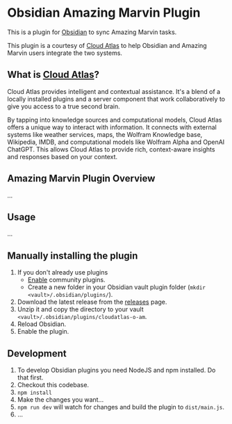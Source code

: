 # Obsidian Amazing Marvin Plugin

This is a plugin for [Obsidian](https://obsidian.md) to sync Amazing Marvin tasks.

This plugin is a courtesy of [Cloud Atlas](https://www.cloud-atlas.ai/) to help Obsidian and Amazing Marvin users integrate the two systems.

## What is [Cloud Atlas](https://www.cloud-atlas.ai/)?

Cloud Atlas provides intelligent and contextual assistance. It's a blend of a locally installed plugins and a server component that work collaboratively to give you access to a true second brain.

By tapping into knowledge sources and computational models, Cloud Atlas offers a unique way to interact with information. It connects with external systems like weather services, maps, the Wolfram Knowledge base, Wikipedia, IMDB, and computational models like Wolfram Alpha and OpenAI ChatGPT. This allows Cloud Atlas to provide rich, context-aware insights and responses based on your context.

## Amazing Marvin Plugin Overview

...

## Usage

...

## Manually installing the plugin

1. If you don't already use plugins
     - [Enable](https://help.obsidian.md/Extending+Obsidian/Community+plugins#Install+a+community+plugin) community plugins.
     - Create a new folder in your Obsidian vault plugin folder (`mkdir <vault>/.obsidian/plugins/`).
2. Download the latest release from the [releases](https://github.com/cloud-atlas-ai/obsidian-am/releases) page.
3. Unzip it and copy the directory to your vault `<vault>/.obsidian/plugins/cloudatlas-o-am`.
4. Reload Obsidian.
5. Enable the plugin.

## Development

1. To develop Obsidian plugins you need NodeJS and npm installed. Do that first.
2. Checkout this codebase.
3. `npm install`
4. Make the changes you want...
5. `npm run dev` will watch for changes and build the plugin to `dist/main.js`.
6. ...
